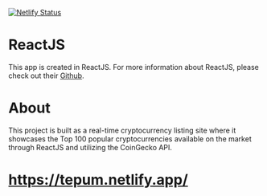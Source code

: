 [![Netlify Status](https://api.netlify.com/api/v1/badges/355752ff-f2d6-4ea6-855c-db0e30b469f7/deploy-status)](https://app.netlify.com/sites/tepum/deploys)

# ReactJS
This app is created in ReactJS. For more information about ReactJS, please check out their [Github](https://github.com/reactjs).

# About

This project is built as a real-time cryptocurrency listing site where it showcases the Top 100 popular cryptocurrencies available on the market through ReactJS and utilizing the CoinGecko API.

# https://tepum.netlify.app/
